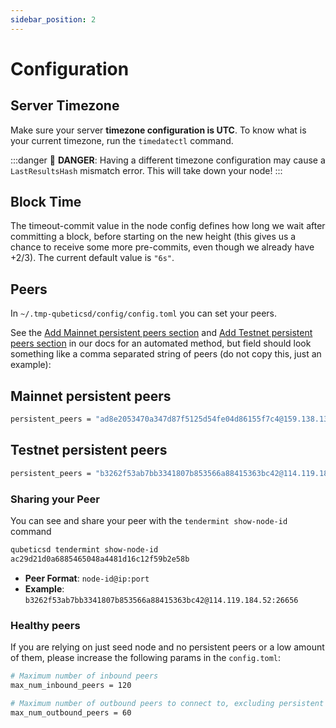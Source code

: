 ```yaml
---
sidebar_position: 2
---
```


# Configuration

## Server Timezone

Make sure your server **timezone configuration is UTC**.
To know what is your current timezone, run the `timedatectl` command.

:::danger
🚨 **DANGER**: Having a different timezone configuration
may cause a `LastResultsHash` mismatch error.
This will take down your node!
:::

## Block Time

The timeout-commit value in the node config defines how long we wait after committing a block,
before starting on the new height
(this gives us a chance to receive some more pre-commits, even though we already have +2/3).
The current default value is `"6s"`.


## Peers

In `~/.tmp-qubeticsd/config/config.toml` you can set your peers.

See the  [Add Mainnet persistent peers section](./../mainnet#add-persistent-peers) and [Add Testnet persistent peers section](./../testnet#add-persistent-peers) in our docs for an automated method, but
field should look something like a comma separated string of peers (do not copy this, just an example):

## Mainnet persistent peers

```bash
persistent_peers = "ad8e2053470a347d87f5125d54fe04d86155f7c4@159.138.134.250:26656,1cb538b9950c4f3ce89848101e6698bbf68ad40c@150.40.237.123:26656,41f8e8b5479374a21e69be09911a0c0dc6f41b23@49.0.247.123:26656"
```


## Testnet persistent peers

```bash
persistent_peers = "b3262f53ab7bb3341807b853566a88415363bc42@114.119.184.52:26656,c4bd2d6b9b05cd2dc7e582d051168ffbdbcd4483@124.243.136.185:26656"
```


### Sharing your Peer

You can see and share your peer with the `tendermint show-node-id` command

```bash
qubeticsd tendermint show-node-id
ac29d21d0a6885465048a4481d16c12f59b2e58b
```

- **Peer Format**: `node-id@ip:port`
- **Example**: `b3262f53ab7bb3341807b853566a88415363bc42@114.119.184.52:26656`

### Healthy peers

If you are relying on just seed node and no persistent peers or a low amount of them,
please increase the following params in the `config.toml`:

```bash
# Maximum number of inbound peers
max_num_inbound_peers = 120

# Maximum number of outbound peers to connect to, excluding persistent peers
max_num_outbound_peers = 60
```
